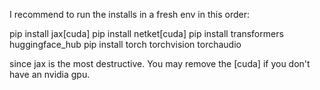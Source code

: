 

I recommend to run the installs in a fresh env in this order:

pip install jax[cuda]
pip install netket[cuda]
pip install transformers huggingface_hub
pip install torch torchvision torchaudio

since jax is the most destructive. You may remove the [cuda] if you don't have
an nvidia gpu. 